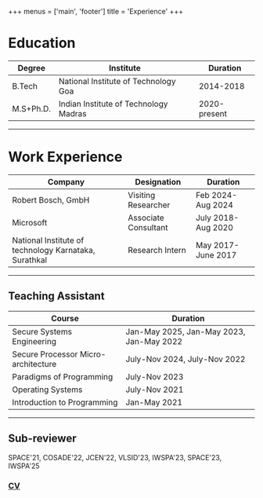 +++
menus = ['main', 'footer']
title = 'Experience'
+++

# Education
|Degree| Institute |Duration|
|------|-----------|--------|
|B.Tech|National Institute of Technology Goa| 2014-2018|
|M.S+Ph.D.|Indian Institute of Technology Madras| 2020-present|

--------------
# Work Experience
|Company|Designation|Duration|
|-------|-----------|--------|
|Robert Bosch, GmbH|Visiting Researcher| Feb 2024- Aug 2024|
|Microsoft|Associate Consultant|July 2018-Aug 2020|
|National Institute of technology Karnataka, Surathkal| Research Intern| May 2017-June 2017|

------------------
## Teaching Assistant
|Course| Duration|
|------| --------|
|Secure Systems Engineering | Jan-May 2025, Jan-May 2023, Jan-May 2022 |
|Secure Processor Micro-architecture | July-Nov 2024, July-Nov 2022|
|Paradigms of Programming |July-Nov 2023|
|Operating Systems |July-Nov 2021|
|Introduction to Programming |Jan-May 2021|

------------------
## Sub-reviewer
SPACE'21, COSADE'22, JCEN'22, VLSID'23, IWSPA'23, SPACE'23, IWSPA'25 

### [CV](https://drive.google.com/file/d/1nUGrVB-AlvA14QbijL_f0XR2Dvj5o-KU/view?usp=sharing)
